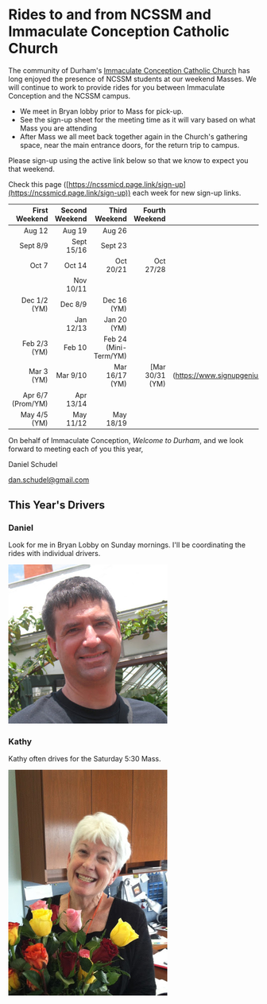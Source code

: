 # Rides to and from NCSSM and Immaculate Conception Catholic Church

The community of Durham's [Immaculate Conception Catholic Church](http://icdurham.org/) has long enjoyed the 
presence of NCSSM students at our weekend Masses. We will continue to work to provide rides for you between
Immaculate Conception and the NCSSM campus.

* We meet in Bryan lobby prior to Mass for pick-up.
* See the sign-up sheet for the meeting time as it will vary based on what Mass you are attending
* After Mass we all meet back together again in the Church's gathering space, near the main entrance doors, for the return trip to campus.

Please sign-up using the active link below so that we know to expect you that weekend.

Check this page ([https://ncssmicd.page.link/sign-up](https://ncssmicd.page.link/sign-up))
each week for new sign-up links.

|First Weekend      |Second Weekend |Third Weekend            |Fourth Weekend  |Holy Days/Other         |
|------------------:|--------------:|------------------------:|---------------:|-----------------------:|
|Aug  12            |Aug 19         |Aug 26                   |                |                        |
|Sept  8/9          |Sept 15/16     |Sept 23                  |                |                        |
|Oct   7            |Oct  14        |Oct  20/21               |Oct 27/28       |                        |
|                   |Nov  10/11     |                         |                |                        |
|Dec   1/2 (YM)     |Dec   8/9      |Dec  16 (YM)             |                |                        |
|                   |Jan  12/13     |Jan  20 (YM)             |                |                        |
|Feb   2/3 (YM)     |Feb   10       |Feb  24 (Mini-Term/YM)   |                |                        |
|Mar     3 (YM)     |Mar   9/10     |Mar  16/17 (YM)          |[Mar   30/31 (YM)|Mar 6 (Ash Wednesday)](https://www.signupgenius.com/go/10c0b4cafa82ba13-march12)   |
|Apr   6/7 (Prom/YM)|Apr  13/14     |                         |                |                        |
|May   4/5 (YM)     |May  11/12     |May  18/19               |                |                        |


On behalf of Immaculate Conception, *Welcome to Durham*, and we look forward to meeting each of you this year,

Daniel Schudel

[dan.schudel@gmail.com](mailto:dan.schudel@gmail.com)

## This Year's Drivers

### Daniel

Look for me in Bryan Lobby on Sunday mornings. I'll be coordinating the rides with individual drivers.

![Daniel](Images/daniel.jpg "Daniel")

### Kathy

Kathy often drives for the Saturday 5:30 Mass.

![Kathy](Images/kathy.jpg "Kathy")
